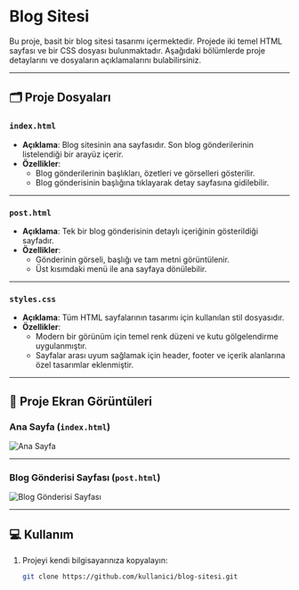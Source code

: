 # Blog Sitesi

Bu proje, basit bir blog sitesi tasarımı içermektedir. Projede iki temel HTML sayfası ve bir CSS dosyası bulunmaktadır. Aşağıdaki bölümlerde proje detaylarını ve dosyaların açıklamalarını bulabilirsiniz.

---

## 🗂 Proje Dosyaları

### `index.html`
- **Açıklama**: Blog sitesinin ana sayfasıdır. Son blog gönderilerinin listelendiği bir arayüz içerir.
- **Özellikler**:
  - Blog gönderilerinin başlıkları, özetleri ve görselleri gösterilir.
  - Blog gönderisinin başlığına tıklayarak detay sayfasına gidilebilir.

---

### `post.html`
- **Açıklama**: Tek bir blog gönderisinin detaylı içeriğinin gösterildiği sayfadır.
- **Özellikler**:
  - Gönderinin görseli, başlığı ve tam metni görüntülenir.
  - Üst kısımdaki menü ile ana sayfaya dönülebilir.

---

### `styles.css`
- **Açıklama**: Tüm HTML sayfalarının tasarımı için kullanılan stil dosyasıdır.
- **Özellikler**:
  - Modern bir görünüm için temel renk düzeni ve kutu gölgelendirme uygulanmıştır.
  - Sayfalar arası uyum sağlamak için header, footer ve içerik alanlarına özel tasarımlar eklenmiştir.

---

## 📸 Proje Ekran Görüntüleri

### Ana Sayfa (`index.html`)
![Ana Sayfa](./screenshots/index-page.png)

---

### Blog Gönderisi Sayfası (`post.html`)
![Blog Gönderisi Sayfası](./screenshots/post-page.png)

---

## 💻 Kullanım

1. Projeyi kendi bilgisayarınıza kopyalayın:
   ```bash
   git clone https://github.com/kullanici/blog-sitesi.git
